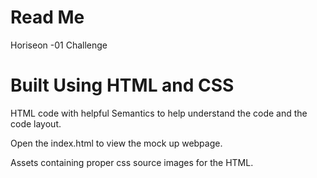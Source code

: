 # Read Me
Horiseon -01 Challenge

# Built Using HTML and CSS
HTML code with helpful Semantics to help understand the code and the code layout.

Open the index.html to view the mock up webpage.

Assets containing proper css source images for the HTML.


